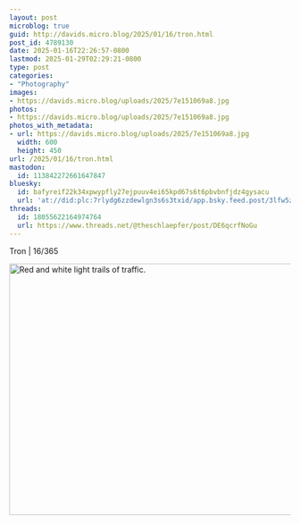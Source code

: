 ```yaml
---
layout: post
microblog: true
guid: http://davids.micro.blog/2025/01/16/tron.html
post_id: 4789130
date: 2025-01-16T22:26:57-0800
lastmod: 2025-01-29T02:29:21-0800
type: post
categories:
- "Photography"
images:
- https://davids.micro.blog/uploads/2025/7e151069a8.jpg
photos:
- https://davids.micro.blog/uploads/2025/7e151069a8.jpg
photos_with_metadata:
- url: https://davids.micro.blog/uploads/2025/7e151069a8.jpg
  width: 600
  height: 450
url: /2025/01/16/tron.html
mastodon:
  id: 113842272661647847
bluesky:
  id: bafyreif22k34xpwypfly27ejpuuv4ei65kpd67s6t6pbvbnfjdz4gysacu
  url: 'at://did:plc:7rlydg6zzdewlgn3s6s3txid/app.bsky.feed.post/3lfw5zynd5q2j'
threads:
  id: 18055622164974764
  url: https://www.threads.net/@theschlaepfer/post/DE6qcrfNoGu
---
```

Tron | 16/365

<img src="/uploads/2025/7e151069a8.jpg" width="600" height="450" alt="Red and white light trails of traffic.">
